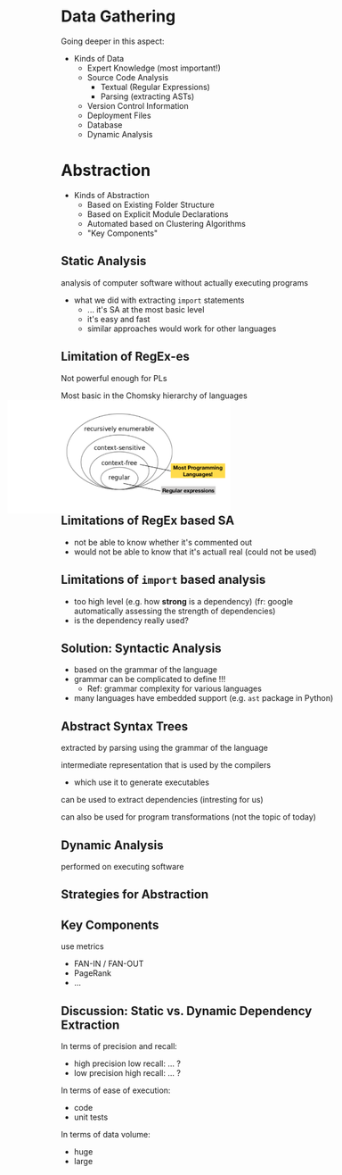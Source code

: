 # Data Gathering

Going deeper in this aspect: 
- Kinds of Data
  - Expert Knowledge (most important!)
  - Source Code Analysis
    - Textual (Regular Expressions)
    - Parsing (extracting ASTs) 
  - Version Control Information
  - Deployment Files
  - Database 
  - Dynamic Analysis 



# Abstraction 

- Kinds of Abstraction
  - Based on Existing Folder Structure
  - Based on Explicit Module Declarations
  - Automated based on Clustering Algorithms
  - "Key Components"


## Static Analysis

analysis of computer software without actually executing programs

- what we did with extracting `import` statements
   - ... it's SA at the most basic level
   - it's easy and fast
   - similar approaches would work for other languages


## Limitation of RegEx-es

Not powerful enough for PLs

Most basic in the Chomsky hierarchy of languages 
<img style="float:right; margin-right: 200px;" src="images/languages.png" width="400px"/>



## Limitations of RegEx based SA

- not be able to know whether it's commented out 
- would not be able to know that it's actuall real (could not be used)



## Limitations of  `import` based analysis

- too high level (e.g. how **strong** is a dependency) (fr: google automatically assessing the strength of dependencies)
- is the dependency really used? 


## Solution: Syntactic Analysis

- based on the grammar of the language
- grammar can be complicated to define !!!
  - Ref: grammar complexity for various languages
- many languages have embedded support (e.g. `ast` package in Python)



## Abstract Syntax Trees

extracted by parsing using the grammar of the language

intermediate representation that is used by the compilers
  - which use it to generate executables
  
can be used to extract dependencies (intresting for us)

can also be used for program transformations (not the topic of today)






## Dynamic Analysis

performed on executing software


## Strategies for Abstraction



## Key Components

use metrics
- FAN-IN / FAN-OUT
- PageRank
- ... 



## Discussion: Static vs. Dynamic Dependency Extraction

In terms of precision and recall: 
- high precision low recall: ... ?
- low precision high recall: ... ?

In terms of ease of execution:
- code 
- unit tests

In terms of data volume:
- huge
- large





```python

```
